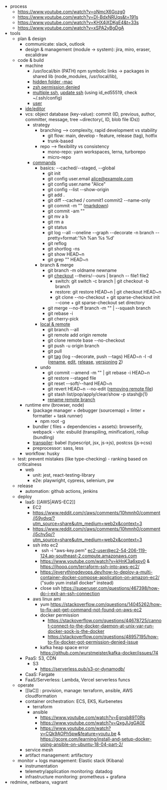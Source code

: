 - process
	- https://www.youtube.com/watch?v=oNmcX6Gozg0
	- https://www.youtube.com/watch?v=Dl-BdxNRUqs&t=191s
	- https://www.youtube.com/watch?v=KHX4jXDKgE4&t=33s
	- https://www.youtube.com/watch?v=xSPA2yBgDgA
- tools
	- plan & design
		- communicate: slack, outlook
		- design & management (module -> system): jira, miro, eraser, excalidraw
	- code & build
		- machine
			- /usr/local/bin (PATH) npm symbolic links -> packages in shared lib (node_modules, /usr/local/lib), 
			- [hidden folder -mac](https://setapp.com/how-to/user-local-bin-folder-on-mac)
			- [zsh permission denied](https://stackoverflow.com/questions/72862871/zsh-permission-denied-webstorm-on-attempting-to-create-shell-script-that-lau)
			- [multiple ssh](https://stackoverflow.com/questions/2419566/best-way-to-use-multiple-ssh-private-keys-on-one-client), [update ssh](https://docs.github.com/en/authentication/troubleshooting-ssh/error-permission-denied-publickey) (using id_ed55519, check ~/.ssh/config)
			- [user](https://stackoverflow.com/questions/37805621/change-email-address-in-git)
		- [ide/editor](https://gist.github.com/nhlong27)
		- vcs: object database (key-value): commit (ID, previous, author, committer, message, tree ~directory(, ID, blob file IDs))
			- strategy
				- branching --> complexity, rapid development vs stability
					- git flow: main, develop - feature, release (tag), hotfix
					- trunk-based
				- repo --> flexibility vs consistency
					- mono-repo: yarn workspaces, lerna, turborepo
					- micro-repo 
			- [commands](https://antonz.org/git-by-example/?ref=dailydev)
				- basics: --cached/--staged, --global
					- git init
					- git config user.email alice@example.com
					- git config user.name "Alice"
					- git config --list --show-origin
					- git add .
					- git diff --cached / commit1 commit2 --name-only
					- git commit -m "" ([markdown](https://docs.github.com/en/get-started/writing-on-github/getting-started-with-writing-and-formatting-on-github/basic-writing-and-formatting-syntax))
					- git commit -am ""
					- git mv a b
					- git rm a
					- git status
					- git log --all --oneline --graph --decorate -n branch --pretty=format:'%h %an %s %d'
					- git reflog 
					- git shortlog -ns
					- git show HEAD~n
					- git grep "" HEAD~n
				- branch & merge
					- git branch -m oldname newname
					- git [checkout](https://stackoverflow.com/questions/57265785/whats-the-difference-between-git-switch-and-git-checkout-branch) --theirs/--ours | branch -- file1 file2
						- switch: git switch -c branch | git checkout -b branch
						- restore: git restore HEAD~n | git checkout HEAD~n
						- git clone --no-checkout + git sparse-checkout init --cone + git sparse-checkout set directory
					- git merge --no-ff branch -m "" | --squash branch
					- git rebase -i
					- git cherry-pick
				- [local & remote](https://kbroman.org/github_tutorial/pages/init.html)
					- git branch --all
					- git remote add origin remote
					- git clone remote base --no-checkout
					- git push -u origin branch
					- git pull
					- git [tag](https://stackoverflow.com/questions/3790669/git-is-a-tag-unique-per-commit) (log --decorate, push --tags) HEAD~n -l -d ([rename](https://stackoverflow.com/questions/1028649/how-do-you-rename-a-git-tag), [edit](https://stackoverflow.com/questions/7813194/how-do-i-edit-an-existing-tag-message-in-git), [release](https://git-scm.com/book/en/v2/Git-Basics-Tagging), [versioning](https://www.gitkraken.com/gitkon/semantic-versioning-git-tags) [2](https://frontside.com/blog/2022-02-09-semver-or-calver-by-project-type/))
				- undo
					- git commit --amend -m "" | git rebase -i HEAD~n
					- git restore --staged file
					- git reset --soft/--hard HEAD~n
					- git revert HEAD~n --no-edit ([removing remote file](https://daily-dev-tips.com/posts/removing-a-env-file-from-git-history/))
					- git stash list/pop/apply/clear/show -p stash@{1}
					- [rename remote branch](https://stackoverflow.com/questions/6591213/how-can-i-rename-a-local-git-branch)
		- runtime env (browser, node)
			- (package manager + debugger (sourcemap) + linter + formatter + task runner)
				- npm root -g
			- bundler ( files + dependencies + assets): browserify, webpack - vite: esbuild (transpiling, minification), rollup (bundling)
			- [transpiler](https://stackoverflow.com/questions/43459558/what-is-the-difference-between-preprocessor-and-transpiler): babel (typescript, jsx, js->js), postcss (js->css)
			- preprocessor: sass, less
		- workflow: husky
	- test: prevent mistakes (like type-checking) - ranking based on criticalness
		- web
			- unit: jest, react-testing-library 
			- e2e: playwright, cypress, selenium, pw
	- release 
		- automation: github actions, jenkins 
	- deploy
		- IaaS: [[AWS|AWS-EC2]]
			- EC2
			- https://www.reddit.com/r/aws/comments/10hmnh0/comment/j59ydyq/?utm_source=share&utm_medium=web2x&context=3
			- https://www.reddit.com/r/aws/comments/10hmnh0/comment/j5chy5p/?utm_source=share&utm_medium=web2x&context=3
			- ssh into ec2
				-  ssh -i "aws-key.pem" ec2-user@ec2-54-206-119-124.ap-southeast-2.compute.amazonaws.com
				- https://www.youtube.com/watch?v=kHnK3a6xpv0 & https://jhooq.com/terraform-ssh-into-aws-ec2/
				- https://everythingdevops.dev/how-to-deploy-a-multi-container-docker-compose-application-on-amazon-ec2/ ("sudo yum install docker" instead)
				- close ssh https://superuser.com/questions/467398/how-do-i-exit-an-ssh-connection
			- aws linux ami
				- yum https://stackoverflow.com/questions/14045262/how-to-fix-apt-get-command-not-found-on-aws-ec2
				- docker permission
					- https://stackoverflow.com/questions/44678725/cannot-connect-to-the-docker-daemon-at-unix-var-run-docker-sock-is-the-docker
					- https://stackoverflow.com/questions/48957195/how-to-fix-docker-got-permission-denied-issue
				- kafka heap space error https://github.com/wurstmeister/kafka-docker/issues/74
		- PaaS: S3, CDN
			- S3
				- https://serverless.pub/s3-or-dynamodb/
		- CaaS: Fargate 
		- FaaS/Serverless: Lambda, Vercel serverless funcs 
	- operate 
		- [[IaC]] : provision, manage: terraform, ansible, AWS cloudformation 
		- container orchestration: ECS, EKS, Kurbenetes
			- terraform
			- ansible
				- https://www.youtube.com/watch?v=Egnsb89T0Rs
				- https://www.youtube.com/watch?v=QxgJlJgGA0E
				- https://www.youtube.com/watch?v=CQk9AOPh5pw&feature=youtu.be & https://gcore.com/learning/install-and-setup-docker-using-ansible-on-ubuntu-18-04-part-2/
		- service mesh
		- artifact management: artifactory
	- monitor +  logs management: Elastic stack (Kibana)
		- instrumentation
		- telemetry/application monitoring: datadog
		- infrastructure monitoring: prometheus + grafana
- redmine, netbeans, vagrant